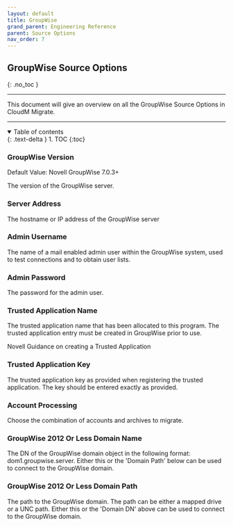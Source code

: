 ```yaml
---
layout: default
title: GroupWise
grand_parent: Engineering Reference
parent: Source Options
nav_order: 7
---
```


## GroupWise Source Options
{: .no_toc }

---

This document will give an overview on all the GroupWise Source Options in CloudM Migrate. 

---
<a name="top"></a>
<details open markdown="block">
  <summary>
    Table of contents
  </summary>
  {: .text-delta }
1. TOC
{:toc}
</details>

### GroupWise Version <a name="serverport"></a>
Default Value: Novell GroupWise 7.0.3+

The version of the GroupWise server.

### Server Address <a name="serverport"></a>

The hostname or IP address of the GroupWise server

### Admin Username <a name="serverport"></a>

The name of a mail enabled admin user within the GroupWise system, used to test connections and to obtain user lists.

### Admin Password <a name="serverport"></a>

The password for the admin user.

### Trusted Application Name <a name="serverport"></a>

The trusted application name that has been allocated to this program. The trusted application entry must be created in GroupWise prior to use.

<a name="https://www.novell.com/documentation/groupwise18/gw18_guide_admin/data/adm_sys_tools_trusted_applications.html">Novell Guidance on creating a Trusted Application</a>
  
### Trusted Application Key <a name="serverport"></a>

The trusted application key as provided when registering the trusted application. The key should be entered exactly as provided.

### Account Processing <a name="serverport"></a>

Choose the combination of accounts and archives to migrate.

### GroupWise 2012 Or Less Domain Name <a name="serverport"></a>

The DN of the GroupWise domain object in the following format: dom1.groupwise.server. Either this or the 'Domain Path' below can be used to connect to the GroupWise domain.

### GroupWise 2012 Or Less Domain Path <a name="serverport"></a>

The path to the GroupWise domain. The path can be either a mapped drive or a UNC path. Either this or the 'Domain DN' above can be used to connect to the GroupWise domain.

